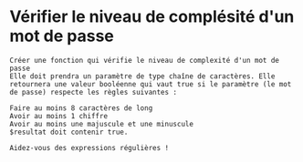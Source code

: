 # **Vérifier le niveau de complésité d'un mot de passe**

    Créer une fonction qui vérifie le niveau de complexité d'un mot de passe
    Elle doit prendra un paramètre de type chaîne de caractères. Elle retournera une valeur booléenne qui vaut true si le paramètre (le mot de passe) respecte les règles suivantes :
    
    Faire au moins 8 caractères de long
    Avoir au moins 1 chiffre
    Avoir au moins une majuscule et une minuscule
    $resultat doit contenir true.
    
    Aidez-vous des expressions régulières !